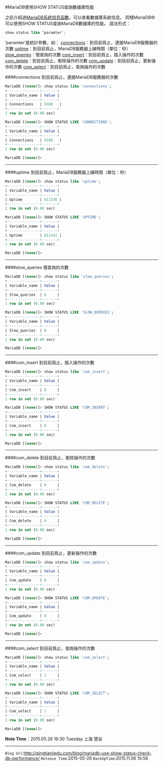 #MariaDB使用SHOW STATUS查詢數據庫性能

之前介紹過[MariaDB系統信息函數](http://qingtianjiedu.com/blog/mariadb-system-info-function/)，可以查看數據庫系統信息。
同樣MariaDB中可以使用SHOW STATUS查詢MariaDB數據庫的性能。
語法形式：
```sql
show status like ‘paramter';
```

‘paramter’是統計參數，如：
[connections](#connections)：到目前爲止，連接MariaDB服務器的次數
[uptime](#uptime)：到目前爲止，MariaDB服務器上線時間（單位：秒）
[slow_queries](#slow_queries)：慢查詢的次數
[com_insert](#com_insert)：到目前爲止，插入操作的次數
[com_delete](#com_delete)：到目前爲止，刪除操作的次數
[com_update](#com_update)：到目前爲止，更新操作的次數
[com_select](#com_select)：到目前爲止，查詢操作的次數


####connections
到目前爲止，連接MariaDB服務器的次數
```sql
MariaDB [(none)]> show status like 'connections';
+---------------+-------+
| Variable_name | Value |
+---------------+-------+
| Connections   | 9168   |
+---------------+-------+
1 row in set (0.00 sec)

MariaDB [(none)]> SHOW STATUS LIKE 'CONNECTIONS';
+---------------+-------+
| Variable_name | Value |
+---------------+-------+
| Connections   | 9168   |
+---------------+-------+
1 row in set (0.00 sec)

MariaDB [(none)]>
```

---
####uptime
到目前爲止，MariaDB服務器上線時間（單位：秒）
```sql
MariaDB [(none)]> show status like 'uptime';
+---------------+-------+
| Variable_name | Value |
+---------------+-------+
| Uptime        | 611336 |
+---------------+-------+
1 row in set (0.00 sec)

MariaDB [(none)]> SHOW STATUS LIKE 'UPTIME';
+---------------+-------+
| Variable_name | Value |
+---------------+-------+
| Uptime        | 611342 |
+---------------+-------+
1 row in set (0.00 sec)

MariaDB [(none)]>
```

---
<span id="slow_queries"></span>
####slow_queries
慢查詢的次數
```sql
MariaDB [(none)]> show status like 'slow_queries';
+---------------+-------+
| Variable_name | Value |
+---------------+-------+
| Slow_queries  | 0     |
+---------------+-------+
1 row in set (0.00 sec)

MariaDB [(none)]> SHOW STATUS LIKE 'SLOW_QUERIES';
+---------------+-------+
| Variable_name | Value |
+---------------+-------+
| Slow_queries  | 0     |
+---------------+-------+
1 row in set (0.00 sec)

MariaDB [(none)]>
```

---
<span id="com_insert"></span>
####com_insert
到目前爲止，插入操作的次數
```sql
MariaDB [(none)]> show status like 'com_insert';
+---------------+-------+
| Variable_name | Value |
+---------------+-------+
| Com_insert    | 0     |
+---------------+-------+
1 row in set (0.00 sec)

MariaDB [(none)]> SHOW STATUS LIKE 'COM_INSERT';
+---------------+-------+
| Variable_name | Value |
+---------------+-------+
| Com_insert    | 0     |
+---------------+-------+
1 row in set (0.00 sec)

MariaDB [(none)]>
```

---
<span id="com_delete"></span>
####com_delete
到目前爲止，刪除操作的次數
```sql
MariaDB [(none)]> show status like 'com_delete';
+---------------+-------+
| Variable_name | Value |
+---------------+-------+
| Com_delete    | 0     |
+---------------+-------+
1 row in set (0.00 sec)

MariaDB [(none)]> SHOW STATUS LIKE 'COM_DELETE';
+---------------+-------+
| Variable_name | Value |
+---------------+-------+
| Com_delete    | 0     |
+---------------+-------+
1 row in set (0.00 sec)

MariaDB [(none)]>
```

---
<span id="com_update"></span>
####com_update
到目前爲止，更新操作的次數
```sql
MariaDB [(none)]> show status like 'com_update';
+---------------+-------+
| Variable_name | Value |
+---------------+-------+
| Com_update    | 0     |
+---------------+-------+
1 row in set (0.00 sec)

MariaDB [(none)]> SHOW STATUS LIKE 'COM_UPDATE';
+---------------+-------+
| Variable_name | Value |
+---------------+-------+
| Com_update    | 0     |
+---------------+-------+
1 row in set (0.00 sec)

MariaDB [(none)]>
```

---
<span id="com_select"></span>
####com_select
到目前爲止，查詢操作的次數
```sql
MariaDB [(none)]> show status like 'com_select';
+---------------+-------+
| Variable_name | Value |
+---------------+-------+
| Com_select    | 1     |
+---------------+-------+
1 row in set (0.00 sec)

MariaDB [(none)]> SHOW STATUS LIKE 'COM_SELECT';
+---------------+-------+
| Variable_name | Value |
+---------------+-------+
| Com_select    | 1     |
+---------------+-------+
1 row in set (0.00 sec)

MariaDB [(none)]>
```


**Note Time**：2015.05.26 16:30 Tuesday 上海 慧谷

---

`Blog Url`:<http://qingtianjiedu.com/blog/mariadb-use-show-status-check-db-performance/>
`Release Time`:2015-05-26
`BackUpTime`:2015.11.06 10:56
